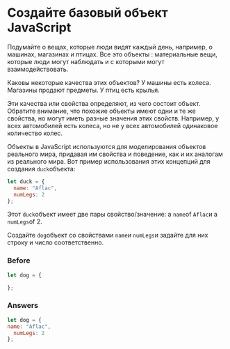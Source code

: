 # Создайте базовый объект JavaScript
Подумайте о вещах, которые люди видят каждый день, например, о машинах, магазинах и птицах. Все это объекты : материальные вещи, которые люди могут наблюдать и с которыми могут взаимодействовать.

Каковы некоторые качества этих объектов? У машины есть колеса. Магазины продают предметы. У птиц есть крылья.

Эти качества или свойства определяют, из чего состоит объект. Обратите внимание, что похожие объекты имеют одни и те же свойства, но могут иметь разные значения этих свойств. Например, у всех автомобилей есть колеса, но не у всех автомобилей одинаковое количество колес.

Объекты в JavaScript используются для моделирования объектов реального мира, придавая им свойства и поведение, как и их аналогам из реального мира. Вот пример использования этих концепций для создания `duck`объекта:
```javascript
let duck = {
  name: "Aflac",
  numLegs: 2
};
```
Этот `duck`объект имеет две пары свойство/значение: a `name`of `Aflac`и a `numLegs`of 2.

Создайте `dog`объект со свойствами `name`и `numLegs`и задайте для них строку и число соответственно.
### Before
```javascript
let dog = {

};
```
### Answers
```javascript
let dog = {
name: "Aflac",
  numLegs: 2
};
```
